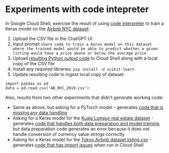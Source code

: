 # Experiments with code intepreter

In Google Cloud Shell, exercise the result of using [code interpreter](https://openai.com/blog/chatgpt-plugins#code-interpreter) to train a Keras model on the [Airbnb NYC dataset](https://www.kaggle.com/datasets/dgomonov/new-york-city-airbnb-open-data):
1. Upload the CSV file in the ChatGPT UI
2. Input prompt `share code to train a Keras model on this dataset where the trained model would be able to predict whether a given listing would have a price above or below the average price`
3. Upload [resulting Python output code](https://github.com/ryanmark1867/code_interpreter/blob/master/airbnb_model.py) to Cloud Shell along with a local copy of the CSV file
4. Install any required libraries: `pip install -U scikit-learn`
5. Update resulting code to ingest local copy of dataset:
```
import pandas as pd
data = pd.read_csv('AB_NYC_2019.csv')
```
Also, results from two other experiments that didn't generate working code:
- Same as above, but asking for a PyTorch model - generates [code that is missing any data handling](https://github.com/ryanmark1867/code_interpreter/blob/master/airbnb_model_pytorch.py)
- Asking for a Keras model for the [Kuala Lumpur real estate dataset](https://www.kaggle.com/datasets/dragonduck/property-listings-in-kuala-lumpur) - generates [code that handles both data preparation and model training](https://github.com/ryanmark1867/code_interpreter/blob/master/kl_model.py), but data preparation code generates an error because it does not handle conversion of currency value strings correctly
- Asking for a Keras model for the [Tokyo Airbnb dataset listing.csv](https://kaggle.com/datasets/449ca86bef12e30b0976e06613e3496a0c1151ae6ef177faa0dfb0536dad8ae5) - generates [code that has import issues](https://github.com/ryanmark1867/code_interpreter/blob/master/airbnb_tokyo_model.py) when run in Cloud Shell

